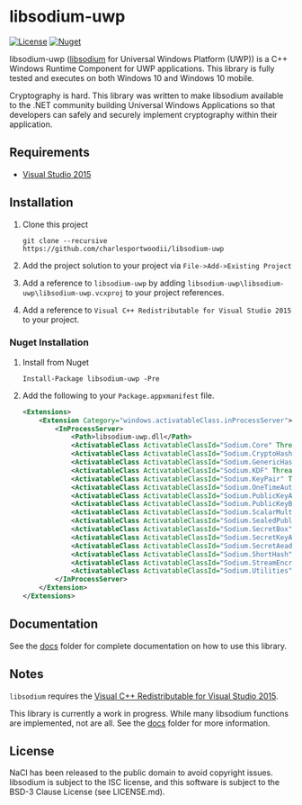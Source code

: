 # libsodium-uwp

[![License](https://img.shields.io/github/license/charlesportwoodii/libsodium-uwp.svg?style=flat-square)](https://github.com/charlesportwoodii/libsodium-uwp/blob/master/LICENSE.md)
[![Nuget](https://img.shields.io/nuget/vpre/libsodium-uwp.svg?style=flat-square)](https://www.nuget.org/packages/libsodium-uwp/)

libsodium-uwp ([libsodium](https://github.com/jedisct1/libsodium) for Universal Windows Platform (UWP)) is a C++ Windows Runtime Component for UWP applications. This library is fully tested and executes on both Windows 10 and Windows 10 mobile.

Cryptography is hard. This library was written to make libsodium available to the .NET community building Universal Windows Applications so that developers can safely and securely implement cryptography within their application.

## Requirements

- [Visual Studio 2015](https://www.visualstudio.com/vs/)

## Installation

1. Clone this project

    ```
    git clone --recursive https://github.com/charlesportwoodii/libsodium-uwp
    ```
2. Add the project solution to your project via `File->Add->Existing Project`
3. Add a reference to `libsodium-uwp` by adding `libsodium-uwp\libsodium-uwp\libsodium-uwp.vcxproj` to your project references.
4. Add a reference to `Visual C++ Redistributable for Visual Studio 2015` to your project.


### Nuget Installation

1. Install from Nuget

    ```
    Install-Package libsodium-uwp -Pre
    ```

2. Add the following to your `Package.appxmanifest` file.

    ```xml
    <Extensions>
        <Extension Category="windows.activatableClass.inProcessServer">
            <InProcessServer>
                <Path>libsodium-uwp.dll</Path>
                <ActivatableClass ActivatableClassId="Sodium.Core" ThreadingModel="both" />
                <ActivatableClass ActivatableClassId="Sodium.CryptoHash" ThreadingModel="both" />
                <ActivatableClass ActivatableClassId="Sodium.GenericHash" ThreadingModel="both" />
                <ActivatableClass ActivatableClassId="Sodium.KDF" ThreadingModel="both" />
                <ActivatableClass ActivatableClassId="Sodium.KeyPair" ThreadingModel="both" />
                <ActivatableClass ActivatableClassId="Sodium.OneTimeAuth" ThreadingModel="both" />
                <ActivatableClass ActivatableClassId="Sodium.PublicKeyAuth" ThreadingModel="both" />
                <ActivatableClass ActivatableClassId="Sodium.PublicKeyBox" ThreadingModel="both" />
                <ActivatableClass ActivatableClassId="Sodium.ScalarMult" ThreadingModel="both" />
                <ActivatableClass ActivatableClassId="Sodium.SealedPublicKeyBox" ThreadingModel="both" />
                <ActivatableClass ActivatableClassId="Sodium.SecretBox" ThreadingModel="both" />
                <ActivatableClass ActivatableClassId="Sodium.SecretKeyAuth" ThreadingModel="both" />
                <ActivatableClass ActivatableClassId="Sodium.SecretAead" ThreadingModel="both" />
                <ActivatableClass ActivatableClassId="Sodium.ShortHash" ThreadingModel="both" />
                <ActivatableClass ActivatableClassId="Sodium.StreamEncryption" ThreadingModel="both" />
                <ActivatableClass ActivatableClassId="Sodium.Utilities" ThreadingModel="both" />
            </InProcessServer>
        </Extension>
    </Extensions>
    ```

## Documentation
See the [docs](docs/) folder for complete documentation on how to use this library.

## Notes

`libsodium` requires the [Visual C++ Redistributable for Visual Studio 2015](https://www.microsoft.com/en-us/download/details.aspx?id=48145).

This library is currently a work in progress. While many libsodium functions are implemented, not are all. See the [docs](docs/) folder for more information.

## License

NaCl has been released to the public domain to avoid copyright issues. libsodium is subject to the ISC license, and this software is subject to the BSD-3 Clause License (see LICENSE.md).
